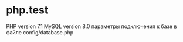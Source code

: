 # php.test
PHP version 7.1
MySQL version 8.0
параметры подключения к базе в файле config/database.php
